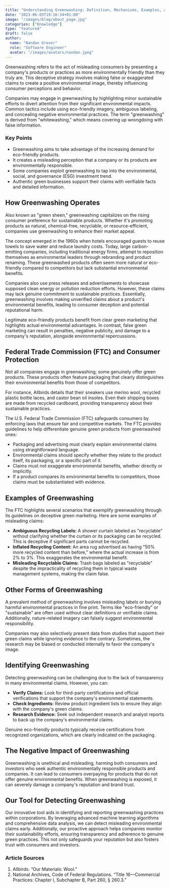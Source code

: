 ```yaml
---
title: "Understanding Greenwashing: Definition, Mechanisms, Examples, and Key Statistics"
date: "2023-06-03T19:16:34+01:00"
image: "/images/blog/about_page.jpg"
categories: ["Knowledge"]
type: "featured"
draft: false
author:
  name: "Nandan Grover"
  role: "Software Engineer"
  avatar: "/images/avatars/nandan.jpeg"
---
```


Greenwashing refers to the act of misleading consumers by presenting a company's products or practices as more environmentally friendly than they truly are. This deceptive strategy involves making false or exaggerated claims to create a positive environmental image, thereby influencing consumer perceptions and behavior.

Companies may engage in greenwashing by highlighting minor sustainable efforts to divert attention from their significant environmental impacts. Common tactics include using eco-friendly imagery, ambiguous labeling, and concealing negative environmental practices. The term "greenwashing" is derived from "whitewashing," which means covering up wrongdoing with false information.

### Key Points

- Greenwashing aims to take advantage of the increasing demand for eco-friendly products.
- It creates a misleading perception that a company or its products are environmentally responsible.
- Some companies exploit greenwashing to tap into the environmental, social, and governance (ESG) investment trend.
- Authentic green businesses support their claims with verifiable facts and detailed information.

## How Greenwashing Operates

Also known as "green sheen," greenwashing capitalizes on the rising consumer preference for sustainable products. Whether it's promoting products as natural, chemical-free, recyclable, or resource-efficient, companies use greenwashing to enhance their market appeal.

The concept emerged in the 1960s when hotels encouraged guests to reuse towels to save water and reduce laundry costs. Today, large carbon-emitting companies, including traditional energy firms, attempt to reposition themselves as environmental leaders through rebranding and product renaming. These greenwashed products often seem more natural or eco-friendly compared to competitors but lack substantial environmental benefits.

Companies also use press releases and advertisements to showcase supposed clean energy or pollution reduction efforts. However, these claims may lack genuine commitment to sustainable practices. Essentially, greenwashing involves making unverified claims about a product's environmental benefits, leading to consumer deception and potential reputational harm.

Legitimate eco-friendly products benefit from clear green marketing that highlights actual environmental advantages. In contrast, false green marketing can result in penalties, negative publicity, and damage to a company's reputation, alongside environmental repercussions.

## Federal Trade Commission (FTC) and Consumer Protection

Not all companies engage in greenwashing; some genuinely offer green products. These products often feature packaging that clearly distinguishes their environmental benefits from those of competitors.

For instance, Allbirds details that their sneakers use merino wool, recycled plastic bottle laces, and castor bean oil insoles. Even their shipping boxes are made from recycled cardboard, providing transparency about their sustainable practices.

The U.S. Federal Trade Commission (FTC) safeguards consumers by enforcing laws that ensure fair and competitive markets. The FTC provides guidelines to help differentiate genuine green products from greenwashed ones:

- Packaging and advertising must clearly explain environmental claims using straightforward language.
- Environmental claims should specify whether they relate to the product itself, its packaging, or a specific part of it.
- Claims must not exaggerate environmental benefits, whether directly or implicitly.
- If a product compares its environmental benefits to competitors, those claims must be substantiated with evidence.

## Examples of Greenwashing

The FTC highlights several scenarios that exemplify greenwashing through its guidelines on deceptive green marketing. Here are some examples of misleading claims:

- **Ambiguous Recycling Labels:** A shower curtain labeled as "recyclable" without clarifying whether the curtain or its packaging can be recycled. This is deceptive if significant parts cannot be recycled.
- **Inflated Recycling Content:** An area rug advertised as having "50% more recycled content than before," where the actual increase is from 2% to 3%. This exaggerates the environmental benefit.
- **Misleading Recyclable Claims:** Trash bags labeled as "recyclable" despite the impracticality of recycling them in typical waste management systems, making the claim false.

## Other Forms of Greenwashing

A prevalent method of greenwashing involves misleading labels or burying harmful environmental practices in fine print. Terms like "eco-friendly" or "sustainable" are often used without clear definitions or verifiable claims. Additionally, nature-related imagery can falsely suggest environmental responsibility.

Companies may also selectively present data from studies that support their green claims while ignoring evidence to the contrary. Sometimes, the research may be biased or conducted internally to favor the company's image.

## Identifying Greenwashing

Detecting greenwashing can be challenging due to the lack of transparency in many environmental claims. However, you can:

- **Verify Claims:** Look for third-party certifications and official verifications that support the company's environmental statements.
- **Check Ingredients:** Review product ingredient lists to ensure they align with the company's green claims.
- **Research Evidence:** Seek out independent research and analyst reports to back up the company's environmental claims.

Genuine eco-friendly products typically receive certifications from recognized organizations, which are clearly indicated on the packaging.

## The Negative Impact of Greenwashing

Greenwashing is unethical and misleading, harming both consumers and investors who seek authentic environmentally responsible products and companies. It can lead to consumers overpaying for products that do not offer genuine environmental benefits. When greenwashing is exposed, it can severely damage a company's reputation and brand trust.

## Our Tool for Detecting Greenwashing

Our innovative tool aids in identifying and reporting greenwashing practices within corporations. By leveraging advanced machine learning algorithms and comprehensive data analysis, we can detect misleading environmental claims early. Additionally, our proactive approach helps companies monitor their sustainability efforts, ensuring transparency and adherence to genuine green practices. This not only safeguards your reputation but also fosters trust with consumers and investors.

### Article Sources

1. Allbirds. “Our Materials: Wool.”
2. National Archives, Code of Federal Regulations. “Title 16—Commercial Practices: Chapter I, Subchapter B, Part 260, § 260.3.”